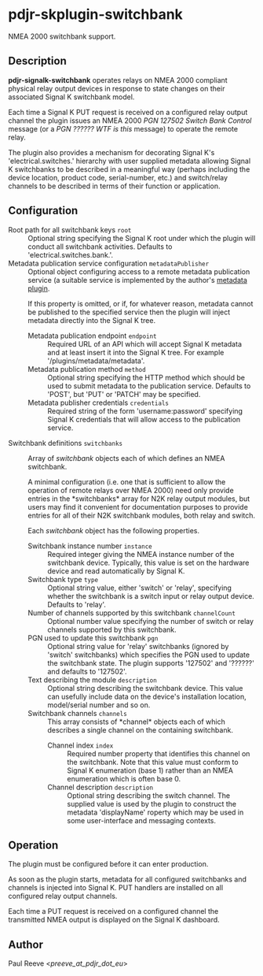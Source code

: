 # pdjr-skplugin-switchbank

NMEA 2000 switchbank support.

## Description

**pdjr-signalk-switchbank** operates relays on NMEA 2000 compliant
physical relay output devices in response to state changes on their
associated Signal K switchbank model.

Each time a Signal K PUT request is received on a configured relay
output channel the plugin issues an NMEA 2000 *PGN 127502 Switch Bank
Control* message (or a *PGN ?????? WTF is this* message) to operate
the remote relay.

The plugin also provides a mechanism for decorating Signal K's
'electrical.switches.' hierarchy with user supplied metadata allowing
Signal K switchbanks to be described in a meaningful way (perhaps
including the device location, product code, serial-number, etc.) and
switch/relay channels to be described in terms of their function or
application.

## Configuration

<dl>
  <dt>Root path for all switchbank keys <code>root</code></dt>
  <dd>
    Optional string specifying the Signal K root under which the plugin
    will conduct all switchbank activities.
    Defaults to 'electrical.switches.bank.'.
  </dd>
  <dt>Metadata publication service configuration <code>metadataPublisher</code></dt>
  <dd>
    Optional object configuring access to a remote metadata publication
    service (a suitable service is implemented by the author's
    <a href='https://github.com/pdjr-signalk/pdjr-skplugin-metadata#readme'>metadata plugin</a>.
    <p>
    If this property is omitted, or if, for whatever reason, metadata cannot
    be published to the specified service then the plugin will inject metadata
    directly into the Signal K tree.</p>
    <dl>
      <dt>Metadata publication endpoint <code>endpoint</code></dt>
      <dd>
        Required URL of an API which will accept Signal K metadata and
        at least insert it into the Signal K tree.
        For example '/plugins/metadata/metadata'.
      </dd>
      <dt>Metadata publication method <code>method</code></dt>
      <dd>
        Optional string specifying the HTTP method which should be used
        to submit metadata to the publication service.
        Defaults to 'POST', but 'PUT' or 'PATCH' may be specified.
      </dd>
      <dt>Metadata publisher credentials <code>credentials</code></dt>
      <dd>
        Required string of the form 'username:password' specifying
        Signal K credentials that will allow access to the publication
        service. 
      </dd>
    </dl>
  </dd>
  <dt>Switchbank definitions <code>switchbanks</code></dt>
  <dd>
    <p>
    Array of <em>switchbank</em> objects each of which defines an NMEA
    switchbank.
    </p>
    <p>
    A minimal configuration (i.e. one that is sufficient to allow the
    operation of remote relays over NMEA 2000) need only provide
    entries in the *switchbanks* array for N2K relay output modules,
    but users may find it convenient for documentation purposes to
    provide entries for all of their N2K switchbank modules, both relay
    and switch.
    </p>
    <p>
    Each <em>switchbank</em> object has the following properties.
    </p>
    <dl>
      <dt>Switchbank instance number <code>instance</code></dt>
      <dd>
        Required integer giving the NMEA instance number of the
        switchbank device.
        Typically, this value is set on the hardware device and read
        automatically by Signal K.
      </dd>
      <dt>Switchbank type <code>type</code></dt>
      <dd>
        Optional string value, either 'switch' or 'relay', specifying
        whether the switchbank is a switch input or relay output
        device.
        Defaults to 'relay'.
      </dd>
      <dt>Number of channels supported by this switchbank <code>channelCount</code></dt>
      <dd>
        Optional number value specifying the number of switch or relay
        channels supported by this switchbank.
      </dd>
      <dt>PGN used to update this switchbank <code>pgn</code></dt>
      <dd>
        Optional string value for 'relay' switchbanks (ignored by
        'switch' switchbanks) which specifies the PGN used to update
        the switchbank state.
        The plugin supports '127502' and '??????' and defaults to
        '127502'.
      </dd>
      <dt>Text describing the module <code>description</code></dt>
      <dd>
        Optional string describing the switchbank device.
        This value can usefully include data on the device's
        installation location, model/serial number and so on.
      </dd>
      <dt>Switchbank channels <code>channels</code></dt>
      <dd>
        This array consists of *channel* objects each of which
        describes a single channel on the containing switchbank.
        <dl>
          <dt>Channel index <code>index</code></dt>
          <dd>
            Required number property that identifies this channel on
            the switchbank.
            Note that this value must conform to Signal K enumeration
            (base 1) rather than an NMEA enumeration which is often
            base 0.
          </dd>
          <dt>Channel description <code>description</code></dt>
          <dd>
            Optional string describing the switch channel.
            The supplied value is used by the plugin to construct the
            metadata 'displayName' roperty which may be used in some
            user-interface and messaging contexts.
          </dd>
        </dl>
      </dd>
    </dl>
  </dd>
</dl>

## Operation

The plugin must be configured before it can enter production.

As soon as the plugin starts, metadata for all configured switchbanks
and channels is injected into Signal K.
PUT handlers are installed on all configured relay output channels.

Each time a PUT request is received on a configured channel the
transmitted NMEA output is displayed on the Signal K dashboard.

## Author

Paul Reeve <*preeve_at_pdjr_dot_eu*>
